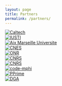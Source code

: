 ```yaml
---
layout: page
title: Partners       
permalink: /partners/
---
```


<div id="logos">
	<div class="imgLogos" >
		<a href="http://www.caltech.edu/" target="_blank">  <img src="{{ "/assets/images/Caltech.png" | prepend: site.baseurl }}" alt="Caltech" /> </a>
	</div>
	<div class="imgLogos" >
		<a href="http://iusti.cnrs.fr/" target="_blank">  <img src="{{ "/assets/images/iusti.png" | prepend: site.baseurl }}" alt="IUSTI" /> </a>
	</div>
	<div class="imgLogos" >
		<a href="https://www.univ-amu.fr/" target="_blank" >  <img src="{{ "/assets/images/amu.png" | prepend: site.baseurl }}" alt="Aix Marseille Universite" /> </a>
	</div>
	<div class="imgLogos" >
		<a href="https://cnes.fr/" target="_blank" >  <img src="{{ "/assets/images/is_logo_2017_logo_triangulaire_bleu.png" | prepend: site.baseurl }}" alt="CNES" /> </a>
	</div>
	<div class="imgLogos" >
		<a href="https://www.onr.navy.mil/" target="_blank" >  <img src="{{ "/assets/images/ONR.png" | prepend: site.baseurl }}" alt="ONR" /> </a>
	</div>
</div>

<div id="logos">
	<div class="imgLogos" >
		<a href="https://applaudmedical.com/" target="_blank">  <img src="{{ "/assets/images/applaudmedical.png" | prepend: site.baseurl }}" alt="CNRS" /> </a>
	</div>
	<div class="imgLogos" >
		<a href="http://www.cnrs.fr/" target="_blank">  <img src="{{ "/assets/images/CNRS.jpg" | prepend: site.baseurl }}" alt="CNRS" /> </a>
	</div>
	<div class="imgLogos" >
		<a href="https://code-mphi.fr/" target="_blank" >  <img src="{{ "/assets/images/myfrogVert_OR.jpg" | prepend: site.baseurl }}" alt="code-mphi" /> </a>
	</div>
	<div class="imgLogos" >
		<a href="https://www.pprime.fr/" target="_blank" >  <img src="{{ "/assets/images/Institut_P'_logo.png" | prepend: site.baseurl }}" alt="PPrime" /> </a>
	</div>
	<div class="imgLogos" >
		<a href="https://www.defense.gouv.fr/dga" target="_blank" >  <img src="{{ "/assets/images/DGA.png" | prepend: site.baseurl }}" alt="DGA" /> </a>
	</div>
</div>